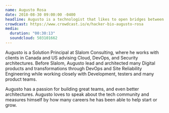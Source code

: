 ```yaml
---
name: Augusto Rosa
date: 2018-08-30 09:00:00 -0400
headline: Augusto is a technologist that likes to open bridges between business and IT functions with a focus on simple and reliable architectures.
crowdcast: https://www.crowdcast.io/e/hacker-bio-augusto-rosa
media:
  duration: "00:30:13"
  soundcloud: 503101662
---
```


Augusto is a Solution Principal at Slalom Consulting, where he works with clients in Canada and US advising Cloud, DevOps, and Security architectures. Before Slalom, Augusto lead and architected many Digital products and transformations through DevOps and Site Reliability Engineering while working closely with Development, testers and many product teams.

Augusto has a passion for building great teams, and even better architectures. Augusto loves to speak about the tech community and measures himself by how many careers he has been able to help start or grow.
